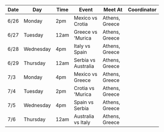 | Date | Day | Time | Event | Meet At | Coordinator |
| --- | --- | --- | --- | --- | --- |
| 6/26 | Monday | 2pm | Mexico vs Crotia | Athens, Greece |
| 6/27 | Tuesday | 12am | Greece vs 'Murica | Athens, Greece |
| 6/28 | Wednesday | 4pm | Italy vs Spain | Athens, Greece |
| 6/29 | Thursday | 12am | Serbia vs Australia | Athens, Greece |
| 7/3 | Monday | 4pm | Mexico vs Greece | Athens, Greece |
| 7/4 | Tuesday | 2pm | Crotia vs 'Murica | Athens, Greece |
| 7/5 | Wednesday | 4pm | Spain vs Serbia | Athens, Greece |
| 7/6 | Thursday | 12am | Australia vs Italy | Athens, Greece |
